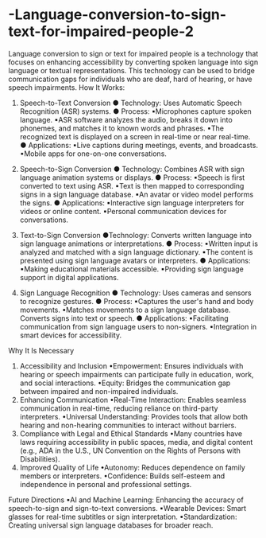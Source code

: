 # -Language-conversion-to-sign-text-for-impaired-people-2
Language conversion to sign or text for impaired people is a technology that focuses on enhancing accessibility by converting spoken language into sign language or textual representations. This technology can be used to bridge communication gaps for individuals who are deaf, hard of hearing, or have speech impairments.
How It Works:
1. Speech-to-Text Conversion
● Technology: Uses Automatic Speech Recognition (ASR) systems.
● Process:
▪Microphones capture spoken language.
▪ASR software analyzes the audio, breaks it down into phonemes, and matches it to known words and phrases.
▪The recognized text is displayed on a screen in real-time or near real-time.
● Applications:
▪Live captions during meetings, events, and broadcasts.
▪Mobile apps for one-on-one conversations.
 
2. Speech-to-Sign Conversion
● Technology: Combines ASR with sign language animation systems or displays.
● Process:
▪Speech is first converted to text using ASR.
▪Text is then mapped to corresponding signs in a sign language database.
▪An avatar or video model performs the signs.
● Applications:
▪Interactive sign language interpreters for videos or online content.
▪Personal communication devices for conversations.

3. Text-to-Sign Conversion
●Technology: Converts written language into sign language animations or interpretations.
● Process:
▪Written input is analyzed and matched with a sign language dictionary.
▪The content is presented using sign language avatars or interpreters.
● Applications:
▪Making educational materials accessible.
▪Providing sign language support in digital applications.

4. Sign Language Recognition
● Technology: Uses cameras and sensors to recognize gestures.
● Process:
▪Captures the user's hand and body movements.
▪Matches movements to a sign language database.
Converts signs into text or speech.
● Applications:
▪Facilitating communication from sign language users to non-signers.
▪Integration in smart devices for accessibility.

Why It Is Necessary
1. Accessibility and Inclusion
•Empowerment: Ensures individuals with hearing or speech impairments can participate fully in education, work, and social interactions.
•Equity: Bridges the communication gap between impaired and non-impaired individuals.
2. Enhancing Communication
•Real-Time Interaction: Enables seamless communication in real-time, reducing reliance on third-party interpreters.
•Universal Understanding: Provides tools that allow both hearing and non-hearing communities to interact without barriers.
3. Compliance with Legal and Ethical Standards
•Many countries have laws requiring accessibility in public spaces, media, and digital content (e.g., ADA in the U.S., UN Convention on the Rights of Persons with Disabilities).
4. Improved Quality of Life
•Autonomy: Reduces dependence on family members or interpreters.
•Confidence: Builds self-esteem and independence in personal and professional settings.

Future Directions
▪AI and Machine Learning: Enhancing the accuracy of speech-to-sign and sign-to-text conversions.
▪Wearable Devices: Smart glasses for real-time subtitles or sign interpretation.
▪Standardization: Creating universal sign language databases for broader reach.
